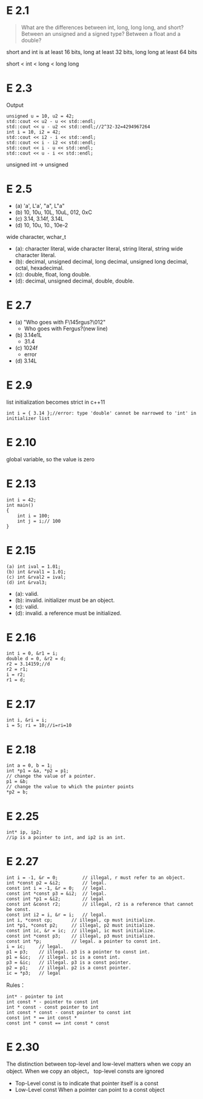 # E 2.1
> What are the differences between int, long, long long, and short? 
> Between an unsigned and a signed type?
> Between a float and a double? 

short and int is at least 16 bits, long at least 32 bits, long long at least 64 bits

short < int < long < long long

# E 2.3
Output

    unsigned u = 10, u2 = 42;
    std::cout << u2 - u << std::endl;
    std::cout << u - u2 << std::endl;//2^32-32=4294967264
    int i = 10, i2 = 42;
    std::cout << i2 - i << std::endl;
    std::cout << i - i2 << std::endl;
    std::cout << i - u << std::endl;
    std::cout << u - i << std::endl;

unsigned int -> unsigned

# E 2.5

- (a) 'a', L'a', "a", L"a"
- (b) 10, 10u, 10L, 10uL, 012, 0xC
- (c) 3.14, 3.14f, 3.14L
- (d) 10, 10u, 10., 10e-2

wide character, wchar_t

- (a): character literal, wide character literal, string literal, string wide character literal.
- (b): decimal, unsigned decimal, long decimal, unsigned long decimal, octal, hexadecimal.
- (c): double, float, long double.
- (d): decimal, unsigned decimal, double, double.

# E 2.7

- (a) "Who goes with F\145rgus?\012"
    - Who goes with Fergus?(new line)
- (b) 3.14e1L
    - 31.4
- (c) 1024f
    - error
- (d) 3.14L

# E 2.9
list initialization becomes strict in c++11

    int i = { 3.14 };//error: type 'double' cannot be narrowed to 'int' in initializer list 

# E 2.10
global variable, so the value is zero

# E 2.13

    int i = 42;
    int main()
    {
        int i = 100;
        int j = i;// 100
    }

# E 2.15

    (a) int ival = 1.01;
    (b) int &rval1 = 1.01;
    (c) int &rval2 = ival;
    (d) int &rval3;

- (a): valid.
- (b): invalid. initializer must be an object.
- (c): valid.
- (d): invalid. a reference must be initialized.

# E 2.16
    
    int i = 0, &r1 = i; 
    double d = 0, &r2 = d;
    r2 = 3.14159;//d
    r2 = r1;
    i = r2;
    r1 = d;

# E 2.17

    int i, &ri = i;
    i = 5; ri = 10;//i=ri=10

# E 2.18

    int a = 0, b = 1;
    int *p1 = &a, *p2 = p1;
    // change the value of a pointer.
    p1 = &b;
    // change the value to which the pointer points
    *p2 = b;

# E 2.25

    int* ip, ip2;
    //ip is a pointer to int, and ip2 is an int.

# E 2.27

    int i = -1, &r = 0;         // illegal, r must refer to an object.
    int *const p2 = &i2;        // legal.
    const int i = -1, &r = 0;   // legal.
    const int *const p3 = &i2;  // legal.
    const int *p1 = &i2;        // legal
    const int &const r2;        // illegal, r2 is a reference that cannot be const.
    const int i2 = i, &r = i;   // legal.
    int i, *const cp;       // illegal, cp must initialize.
    int *p1, *const p2;     // illegal, p2 must initialize.
    const int ic, &r = ic;  // illegal, ic must initialize.
    const int *const p3;    // illegal, p3 must initialize.
    const int *p;           // legal. a pointer to const int.
    i = ic;     // legal.
    p1 = p3;    // illegal. p3 is a pointer to const int.
    p1 = &ic;   // illegal. ic is a const int.
    p3 = &ic;   // illegal. p3 is a const pointer.
    p2 = p1;    // illegal. p2 is a const pointer.
    ic = *p3;   // legal

Rules：

    int* - pointer to int
    int const * - pointer to const int
    int * const - const pointer to int
    int const * const - const pointer to const int
    const int * == int const *
    const int * const == int const * const

# E 2.30
The distinction between top-level and low-level matters when we copy an object. When we copy an object， top-level consts are ignored

- Top-Level const is to indicate that pointer itself is a const
- Low-Level const When a pointer can point to a const object

     